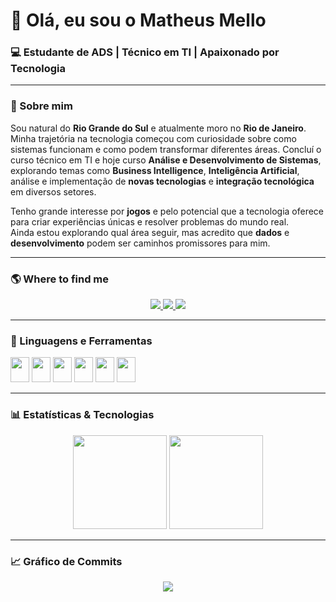 <!-- Banner ou título chamativo -->
<h1 align="left">👋 Olá, eu sou o Matheus Mello</h1>
<h3 align="left">💻 Estudante de ADS | Técnico em TI | Apaixonado por Tecnologia</h3>

---

### 📌 Sobre mim
Sou natural do **Rio Grande do Sul** e atualmente moro no **Rio de Janeiro**.  
Minha trajetória na tecnologia começou com curiosidade sobre como sistemas funcionam e como podem transformar diferentes áreas. Concluí o curso técnico em TI e hoje curso **Análise e Desenvolvimento de Sistemas**, explorando temas como **Business Intelligence**, **Inteligência Artificial**, análise e implementação de **novas tecnologias** e **integração tecnológica** em diversos setores.

Tenho grande interesse por **jogos** e pelo potencial que a tecnologia oferece para criar experiências únicas e resolver problemas do mundo real.  
Ainda estou explorando qual área seguir, mas acredito que **dados** e **desenvolvimento** podem ser caminhos promissores para mim.  
 

---
### 🌎 Where to find me
<p align="center">
    <a href="https://github.com/mmellozzz">
        <img src="https://custom-icon-badges.demolab.com/github/followers/mmellozzz?color=236ad3&labelColor=1155ba&style=for-the-badge&logo=github&label=Followers&logoColor=white"/>
    </a>
    <a href="mailto:mellomatheus.contato@gmail.com">
        <img src="https://custom-icon-badges.demolab.com/badge/Email-D14836?style=for-the-badge&logo=gmail&logoColor=white"/>
    </a>
    <a href="https://discordapp.com/users/_xonen_">
        <img src="https://custom-icon-badges.demolab.com/badge/Discord-5865F2?style=for-the-badge&logo=discord&logoColor=white"/>
    </a>
</p>


---
### 🚀 Linguagens e Ferramentas
<p align="left">
    <img src="https://cdn.jsdelivr.net/gh/devicons/devicon/icons/html5/html5-plain.svg" width="30" height="40"/>
    <img src="https://cdn.jsdelivr.net/gh/devicons/devicon/icons/css3/css3-plain.svg" width="30" height="40"/>
    <img src="https://cdn.jsdelivr.net/gh/devicons/devicon/icons/java/java-plain.svg" width="30" height="40"/>
    <img src="https://cdn.jsdelivr.net/gh/devicons/devicon/icons/python/python-plain.svg" width="30" height="40"/>
    <img src="https://cdn.jsdelivr.net/gh/devicons/devicon/icons/postgresql/postgresql-plain.svg" width="30" height="40"/>
    <img src="https://cdn.jsdelivr.net/gh/devicons/devicon/icons/git/git-plain.svg" width="30" height="40"/>
</p>

---

### 📊 Estatísticas & Tecnologias
<p align="center">
  <img height="150em" src="https://github-readme-stats.vercel.app/api?username=mmellozzz&show_icons=true&theme=tokyonight&include_all_commits=true&count_private=true&locale=pt-br"/>
  <img height="150em" src="https://github-readme-stats.vercel.app/api/top-langs/?username=mmellozzz&layout=compact&theme=tokyonight&custom_title=Tecnologias"/>
</p>

---


### 📈 Gráfico de Commits
<p align="center">
  <img src="https://github-readme-activity-graph.vercel.app/graph?username=mmellozzz&theme=tokyo-night&hide_border=true"/>
</p>


